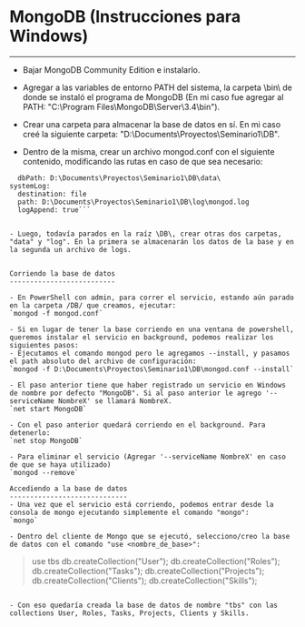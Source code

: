 # MongoDB (Instrucciones para Windows)
-------

- Bajar MongoDB Community Edition e instalarlo.
- Agregar a las variables de entorno PATH del sistema, la carpeta \bin\ de donde se instaló el programa de MongoDB (En mi caso fue agregar al PATH: "C:\Program Files\MongoDB\Server\3.4\bin").

- Crear una carpeta para almacenar la base de datos en sí. En mi caso creé la siguiente carpeta: "D:\Documents\Proyectos\Seminario1\DB\".
- Dentro de la misma, crear un archivo mongod.conf con el siguiente contenido, modificando las rutas en caso de que sea necesario:

```storage:
  dbPath: D:\Documents\Proyectos\Seminario1\DB\data\
systemLog:
  destination: file
  path: D:\Documents\Proyectos\Seminario1\DB\log\mongod.log
  logAppend: true```


- Luego, todavía parados en la raíz \DB\, crear otras dos carpetas, "data" y "log". En la primera se almacenarán los datos de la base y en la segunda un archivo de logs.


Corriendo la base de datos
--------------------------

- En PowerShell con admin, para correr el servicio, estando aún parado en la carpeta /DB/ que creamos, ejecutar:
`mongod -f mongod.conf`

- Si en lugar de tener la base corriendo en una ventana de powershell, queremos instalar el servicio en background, podemos realizar los siguientes pasos:
- Ejecutamos el comando mongod pero le agregamos --install, y pasamos el path absoluto del archivo de configuración:
`mongod -f D:\Documents\Proyectos\Seminario1\DB\mongod.conf --install`

- El paso anterior tiene que haber registrado un servicio en Windows de nombre por defecto "MongoDB". Si al paso anterior le agrego '--serviceName NombreX' se llamará NombreX.
`net start MongoDB`

- Con el paso anterior quedará corriendo en el background. Para detenerlo:
`net stop MongoDB`

- Para eliminar el servicio (Agregar '--serviceName NombreX' en caso de que se haya utilizado)
`mongod --remove`

Accediendo a la base de datos
-----------------------------
- Una vez que el servicio está corriendo, podemos entrar desde la consola de mongo ejecutando simplemente el comando "mongo":
`mongo`

- Dentro del cliente de Mongo que se ejecutó, selecciono/creo la base de datos con el comando "use <nombre_de_base>":
```
> use tbs
> db.createCollection("User");
> db.createCollection("Roles");
> db.createCollection("Tasks");
> db.createCollection("Projects");
> db.createCollection("Clients");
> db.createCollection("Skills");
```

- Con eso quedaría creada la base de datos de nombre "tbs" con las collections User, Roles, Tasks, Projects, Clients y Skills.
